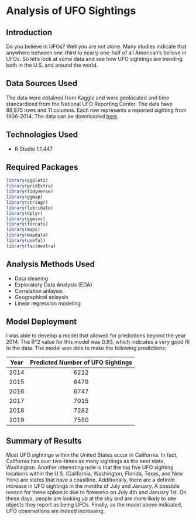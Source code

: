 # Analysis of UFO Sightings  

## Introduction  
Do you believe in UFOs? Well you are not alone. Many studies indicate that anywhere between one-third to nearly one-half of all American’s believe in UFOs. So let’s look at some data and see how UFO sightings are trending both in the U.S. and around the world.  

## Data Sources Used  
The data were obtained from Kaggle and were geolocated and time standardized from the National UFO Reporting Center.  The data have 88,875 rows and 11 columns.  Each row represents a reported sighting from 1906-2014.  The data can be downloaded [here](https://www.kaggle.com/NUFORC/ufo-sightings).  

## Technologies Used  
* R Studio 1.1.447  

## Required Packages  
```r
library(ggplot2)
library(gridExtra)
library(tidyverse)
library(ggmap)
library(stringr)
library(lubridate)
library(dplyr)
library(ggmisc)
library(forcats)
library(maps)
library(mapdata)
library(useful)
library(factoextra)
```  

## Analysis Methods Used  
* Data cleaning  
* Exploratory Data Analysis (EDA)  
* Correlation anlaysis  
* Geographical anlaysis 
* Linear regression modeling  

## Model Deployment  
I was able to develop a model that allowed for predictions beyond the year 2014.  The R^2 value for this model was 0.93, which indicates a very good fit to the data.  The model was able to make the following predictions:  

| Year | Predicted Number of UFO Sightings |  
| --- | :---: |  
| 2014 | 6212 |  
| 2015 | 6479 |  
| 2016 | 6747 |  
| 2017 | 7015 |  
| 2018 | 7282 |  
| 2019 | 7550 |  

## Summary of Results  
Most UFO sightings within the United States occur in California. In fact, California has over two-times as many sightings as the next state, Washington. Another interesting note is that the top five UFO sighting locations within the U.S. (California, Washington, Florida, Texas, and New York) are states that have a coastline.  Additionally, there are a definite increase in UFO sightings in the months of July and January.  A possible reason for these spikes is due to fireworks on July 4th and January 1st.  On these days, people are looking up at the sky and are more likely to see objects they report as being UFOs.  Finally, as the model above indicated, UFO observations are indeed increasing.
